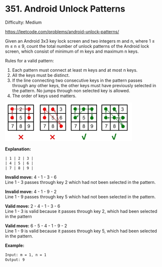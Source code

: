 # 351. Android Unlock Patterns

Difficulty: Medium

https://leetcode.com/problems/android-unlock-patterns/

Given an Android 3x3 key lock screen and two integers m and n, where 1 ≤ m ≤ n ≤ 9, count the total number of unlock patterns of the Android lock screen, which consist of minimum of m keys and maximum n keys.

Rules for a valid pattern:
1. Each pattern must connect at least m keys and at most n keys.
2. All the keys must be distinct.
3. If the line connecting two consecutive keys in the pattern passes through any other keys, the other keys must have previously selected in the pattern. No jumps through non selected key is allowed.
4. The order of keys used matters.

![alt text](android-unlock.png)

**Explanation:**
```
| 1 | 2 | 3 |
| 4 | 5 | 6 |
| 7 | 8 | 9 |
```
**Invalid move:** 4 - 1 - 3 - 6  
Line 1 - 3 passes through key 2 which had not been selected in the pattern.

**Invalid move:** 4 - 1 - 9 - 2  
Line 1 - 9 passes through key 5 which had not been selected in the pattern.

**Valid move:** 2 - 4 - 1 - 3 - 6  
Line 1 - 3 is valid because it passes through key 2, which had been selected in the pattern

**Valid move:** 6 - 5 - 4 - 1 - 9 - 2  
Line 1 - 9 is valid because it passes through key 5, which had been selected in the pattern.

**Example:**
```
Input: m = 1, n = 1
Output: 9
```
